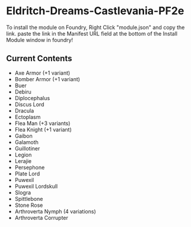 ﻿# Eldritch-Dreams-Castlevania-PF2e
To install the module on Foundry, Right Click "module.json" and copy the link. paste the link in the Manifest URL field at the bottom of the Install Module window in foundry!

## Current Contents
- Axe Armor (+1 variant)
- Bomber Armor (+1 variant)
- Buer
- Debiru
- Diplocephalus
- Discus Lord
- Dracula
- Ectoplasm
- Flea Man (+3 variants)
- Flea Knight (+1 variant)
- Gaibon
- Galamoth
- Guillotiner
- Legion
- Lerajie
- Persephone
- Plate Lord
- Puwexil
- Puwexil Lordskull
- Slogra
- Spittlebone
- Stone Rose
- Arthroverta Nymph (4 variations)
- Arthroverta Corrupter
